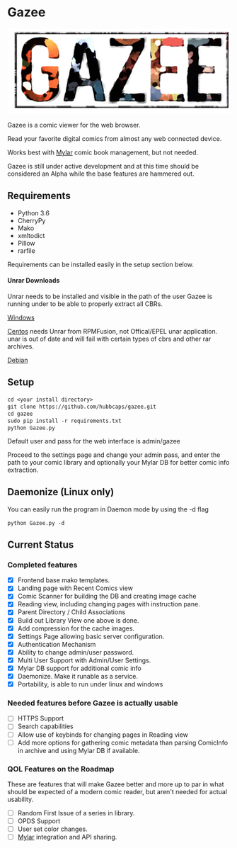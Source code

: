 # Gazee

![Gazee](/public/images/logo.png)

Gazee is a comic viewer for the web browser.

Read your favorite digital comics from almost any web connected device.

Works best with [Mylar](https://github.com/evilhero/mylar) comic book management, but not needed.

Gazee is still under active development and at this time should be considered an Alpha while the base features are hammered out.

## Requirements
* Python 3.6
* CherryPy
* Mako
* xmltodict
* Pillow
* rarfile

Requirements can be installed easily in the setup section below.

#### Unrar Downloads

Unrar needs to be installed and visible in the path of the user Gazee is running under to be able to properly extract all CBRs.

[Windows](http://www.rarlab.com/download.htm)

[Centos](https://www.rpmfind.net/linux/rpm2html/search.php?query=unrar) needs Unrar from RPMFusion, not Offical/EPEL unar application. unar is out of date and will fail with certain types of cbrs and other rar archives.

[Debian](https://packages.debian.org/jessie/unrar)

## Setup

    cd <your install directory>
    git clone https://github.com/hubbcaps/gazee.git
    cd gazee
    sudo pip install -r requirements.txt
    python Gazee.py


Default user and pass for the web interface is admin/gazee

Proceed to the settings page and change your admin pass, and enter the path to your comic library and optionally your Mylar DB for better comic info extraction.

## Daemonize (Linux only)

You can easily run the program in Daemon mode by using the -d flag

    python Gazee.py -d

## Current Status

### Completed features

- [x] Frontend base mako templates.
- [x] Landing page with Recent Comics view
- [x] Comic Scanner for building the DB and creating image cache
- [x] Reading view, including changing pages with instruction pane.
- [x] Parent Directory / Child Associations
- [x] Build out Library View one above is done.
- [x] Add compression for the cache images.
- [x] Settings Page allowing basic server configuration.
- [x] Authentication Mechanism
- [x] Ability to change admin/user password.
- [x] Multi User Support with Admin/User Settings. 
- [x] Mylar DB support for additional comic info
- [x] Daemonize. Make it runable as a service.
- [x] Portability, is able to run under linux and windows 

### Needed features before Gazee is actually usable

- [ ] HTTPS Support
- [ ] Search capabilities
- [ ] Allow use of keybinds for changing pages in Reading view
- [ ] Add more options for gathering comic metadata than parsing ComicInfo in archive and using Mylar DB if available.

### QOL Features on the Roadmap

These are features that will make Gazee better and more up to par in what should be expected of a modern comic reader, but aren't needed for actual usability.

- [ ] Random First Issue of a series in library.
- [ ] OPDS Support
- [ ] User set color changes.
- [ ] [Mylar](https://github.com/evilhero/mylar) integration and API sharing.
